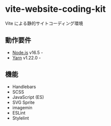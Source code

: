 # vite-website-coding-kit

Vite による静的サイトコーディング環境

## 動作要件

- [Node.js](https://nodejs.org/ja/) v16.5 -
- [Yarn](https://yarnpkg.com/) v1.22.0 -

## 機能

- Handlebars
- SCSS
- JavaScript (ES)
- SVG Sprite
- imagemin
- ESLint
- Stylelint
